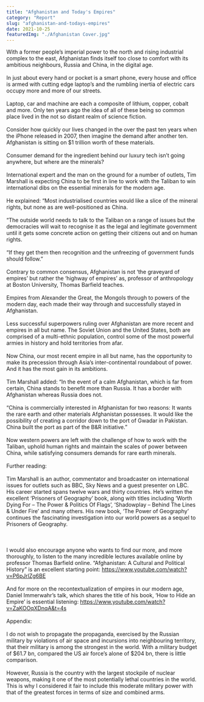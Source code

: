 ```yaml
---
title: "Afghanistan and Today's Empires"
category: "Report"
slug: "afghanistan-and-todays-empires"
date: 2021-10-25
featuredImg: "./Afghanistan Cover.jpg"
---
```



With a former people’s imperial power to the north and rising industrial complex to the east, Afghanistan finds itself too close to comfort with its ambitious neighbours, Russia and China, in the digital age.
<br/>
<br/>
In just about every hand or pocket is a smart phone, every house and office is armed with cutting edge laptop’s and the rumbling inertia of electric cars occupy more and more of our streets.
<br/>
<br/>
Laptop, car and machine are each a composite of lithium, copper, cobalt and more. Only ten years ago the idea of all of these being so common place lived in the not so distant realm of science fiction.
<br/>
<br/>
Consider how quickly our lives changed in the over the past ten years when the iPhone released in 2007, then imagine the demand after another ten. Afghanistan is sitting on $1 trillion worth of these materials.
<br/>
<br/>
Consumer demand for the ingredient behind our luxury tech isn’t going anywhere, but where are the minerals?
<br/>
<br/>
International expert and the man on the ground for a number of outlets, Tim Marshall is expecting China to be first in line to work with the Taliban to win international dibs on the essential minerals for the modern age.
<br/>
<br/>
He explained: “Most industrialised countries would like a slice of the mineral rights, but none as are well-positioned as China.
<br/>
<br/>
“The outside world needs to talk to the Taliban on a range of issues but the democracies will wait to recognise it as the legal and legitimate government until it gets some concrete action on getting their citizens out and on human rights.
<br/>
<br/>
“If they get them then recognition and the unfreezing of government funds should follow.”
<br/>
<br/>
Contrary to common consensus, Afghanistan is not ‘the graveyard of empires’ but rather the ‘highway of empires’ as, professor of anthropology at Boston University, Thomas Barfield teaches.
<br/>
<br/>
Empires from Alexander the Great, the Mongols through to powers of the modern day, each made their way through and successfully stayed in Afghanistan.
<br/>
<br/>
Less successful superpowers ruling over Afghanistan are more recent and empires in all but name. The Soviet Union and the United States, both are comprised of a multi-ethnic population, control some of the most powerful armies in history and hold territories from afar.
<br/>
<br/>
Now China, our most recent empire in all but name, has the opportunity to make its precession through Asia’s inter-continental roundabout of power. And it has the most gain in its ambitions.
<br/>
<br/>
Tim Marshall added: “In the event of a calm Afghanistan, which is far from certain, China stands to benefit more than Russia. It has a border with Afghanistan whereas Russia does not. 
<br/>
<br/>
“China is commercially interested in Afghanistan for two reasons: It wants the rare earth and other materials Afghanistan possesses. It would like the possibility of creating a corridor down to the port of Gwadar in Pakistan. China built the port as part of the B&R initiative.”
<br/>
<br/>
Now western powers are left with the challenge of how to work with the Taliban, uphold human rights and maintain the scales of power between China, while satisfying consumers demands for rare earth minerals.
<br/>
<br/>
Further reading:
<br/>
<br/>
Tim Marshall is an author, commentator and broadcaster on international issues for outlets such as BBC, Sky News and a guest presenter on LBC. His career started spans twelve wars and thirty countries. He’s written the excellent ‘Prisoners of Geography’ book, along with titles including ‘Worth Dying For – The Power & Politics Of Flags’, ‘Shadowplay – Behind The Lines & Under Fire’ and many others. His new book, ‘The Power of Geography’ continues the fascinating investigation into our world powers as a sequel to Prisoners of Geography.
<br/>
<br/>
<br/>
<br/>
I would also encourage anyone who wants to find our more, and more thoroughly, to listen to the many incredible lectures available online by professor Thomas Barfield online. “Afghanistan: A Cultural and Political History” is an excellent starting point: https://www.youtube.com/watch?v=P6pJrlZg6BE
<br/>
<br/>
And for more on the recontextualization of empires in our modern age, Daniel Immerwahr’s talk, which shares the title of his book, ‘How to Hide an Empire’ is essential listening: https://www.youtube.com/watch?v=ZaKOOqXDnqA&t=4s
<br/>
<br/>
Appendix:
<br/>
<br/>
I do not wish to propagate the propaganda, exercised by the Russian military by violations of air space and incursions into neighbouring territory, that their military is among the strongest in the world. With a military budget of $61.7 bn, compared the US air force’s alone of $204 bn, there is little comparison.
<br/>
<br/>
However, Russia is the country with the largest stockpile of nuclear weapons, making it one of the most potentially lethal countries in the world. This is why I considered it fair to include this moderate military power with that of the greatest forces in terms of size and combined arms.